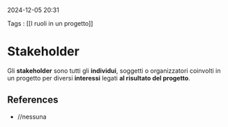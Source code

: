 2024-12-05 20:31

Tags : [[I ruoli in un progetto]]

# Stakeholder

Gli **stakeholder** sono tutti gli **individui**, soggetti  o organizzatori coinvolti in un progetto per diversi **interessi** legati **al risultato del progetto**.
## References

- //nessuna 